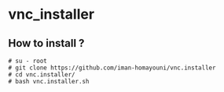 # vnc_installer

## How to install ?
```
# su - root
# git clone https://github.com/iman-homayouni/vnc.installer
# cd vnc.installer/
# bash vnc.installer.sh
```
